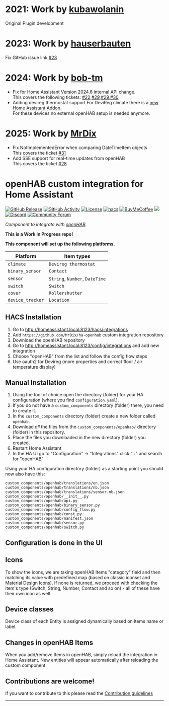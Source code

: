 # 2021: Work by [kubawolanin](https://github.com/kubawolanin/ha-openhab)
Original Plugin development

# 2023: Work by [hauserbauten](https://github.com/hauserbauten/ha-openhab)
Fix GitHub issue link [#23](https://github.com/kubawolanin/ha-openhab/issues/23)

# 2024: Work by [bob-tm](https://github.com/bob-tm/ha-openhab)
* Fix for Home Assistant Version 2024.6 internal API change.   
  This covers the following tickets: [#22](https://github.com/kubawolanin/ha-openhab/issues/22),[#29](https://github.com/kubawolanin/ha-openhab/issues/29),[#29](https://github.com/kubawolanin/ha-openhab/issues/29),[#30](https://github.com/kubawolanin/ha-openhab/issues/30)
* Adding devireg thermostat support
For DeviReg climate there is a [new Home Assistant Addon](https://github.com/bob-tm/ha-devireg-mqtt-addon).  
For these devices no external openHAB setup is needed anymore.

# 2025: Work by [MrDix](https://github.com/MrDix/ha-openhab)
* Fix NotImplementedError when comparing DateTimeItem objects  
  This covers the ticket [#31](https://github.com/kubawolanin/ha-openhab/issues/31)
* Add SSE support for real-time updates from openHAB  
  This covers the ticket [#28](https://github.com/kubawolanin/ha-openhab/issues/28)

# openHAB custom integration for Home Assistant

[![GitHub Release][releases-shield]][releases]
[![GitHub Activity][commits-shield]][commits]
[![License][license-shield]](LICENSE)
[![hacs][hacsbadge]][hacs]
[![BuyMeCoffee][buymecoffeebadge]][buymecoffee]
![][maintenance-shield]
[![Discord][discord-shield]][discord]
[![Community Forum][forum-shield]][forum]

_Component to integrate with [openHAB][openHAB]._

**This is a Work in Progress repo!**

**This component will set up the following platforms.**

| Platform         | Item types                     |
| ---------------- | ------------------------------ |
| `climate`        | `Devireg thermostat`           |
| `binary_sensor`  | `Contact`                      |
| `sensor`         | `String`, `Number`, `DateTime` |
| `switch`         | `Switch`                       |
| `cover`          | `Rollershutter`                |
| `device_tracker` | `Location`                     |


## HACS Installation

1. Go to http://homeassistant.local:8123/hacs/integrations
1. Add `https://github.com/MrDix/ha-openhab` custom integration repository
1. Download the openHAB repository
1. Go to http://homeassistant.local:8123/config/integrations and add new integration
1. Choose "openHAB" from the list and follow the config flow steps
1. Use oauth2 for Devireg (more properties and correct floor / air temperature display)

## Manual Installation

1. Using the tool of choice open the directory (folder) for your HA configuration (where you find `configuration.yaml`).
2. If you do not have a `custom_components` directory (folder) there, you need to create it.
3. In the `custom_components` directory (folder) create a new folder called `openhab`.
4. Download _all_ the files from the `custom_components/openhab/` directory (folder) in this repository.
5. Place the files you downloaded in the new directory (folder) you created.
6. Restart Home Assistant
7. In the HA UI go to "Configuration" -> "Integrations" click "+" and search for "openHAB"

Using your HA configuration directory (folder) as a starting point you should now also have this:

```text
custom_components/openhab/translations/en.json
custom_components/openhab/translations/nb.json
custom_components/openhab/translations/sensor.nb.json
custom_components/openhab/__init__.py
custom_components/openhab/api.py
custom_components/openhab/binary_sensor.py
custom_components/openhab/config_flow.py
custom_components/openhab/const.py
custom_components/openhab/manifest.json
custom_components/openhab/sensor.py
custom_components/openhab/switch.py
```

## Configuration is done in the UI

<!---->

## Icons

To show the icons, we are taking openHAB Items "category" field and then matching its value with predefined map (based on classic iconset and Material Design Icons). If none is returned, we proceed with checking the Item's type (Switch, String, Number, Contact and so on) - all of these have their own icon as well.

## Device classes

Device class of each Entity is assigned dynamically based on Items name or label.

## Changes in openHAB Items

When you add/remove Items in openHAB, simply reload the integration in Home Assistant. New entities will appear automatically after reloading the custom component.

## Contributions are welcome!

If you want to contribute to this please read the [Contribution guidelines](CONTRIBUTING.md)

---

[openhab]: https://openhab.org
[buymecoffee]: https://www.buymeacoffee.com/kubawolanin
[buymecoffeebadge]: https://img.shields.io/badge/buy%20me%20a%20coffee-donate-yellow.svg?style=for-the-badge
[commits-shield]: https://img.shields.io/github/commit-activity/y/kubawolanin/ha-openhab.svg?style=for-the-badge
[commits]: https://github.com/bob-tm/ha-openhab/commits/master
[hacs]: https://github.com/ludeeus/hacs
[hacsbadge]: https://img.shields.io/badge/HACS-Custom-orange.svg?style=for-the-badge
[discord]: https://discord.gg/Qa5fW2R
[discord-shield]: https://img.shields.io/discord/330944238910963714.svg?style=for-the-badge
[exampleimg]: example.png
[forum-shield]: https://img.shields.io/badge/community-forum-brightgreen.svg?style=for-the-badge
[forum]: https://community.home-assistant.io/
[license-shield]: https://img.shields.io/github/license/kubawolanin/ha-openhab.svg?style=for-the-badge
[maintenance-shield]: https://img.shields.io/badge/maintainer-Kuba%20Wolanin%20%40kubawolanin-blue.svg?style=for-the-badge
[releases-shield]: https://img.shields.io/github/release/bob-tm/ha-openhab.svg?style=for-the-badge
[releases]: https://github.com/bob-tm/ha-openhab/releases
